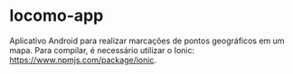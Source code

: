 # locomo-app

Aplicativo Android para realizar marcações de pontos geográficos em um mapa.
Para compilar, é necessário utilizar o Ionic: https://www.npmjs.com/package/ionic.

